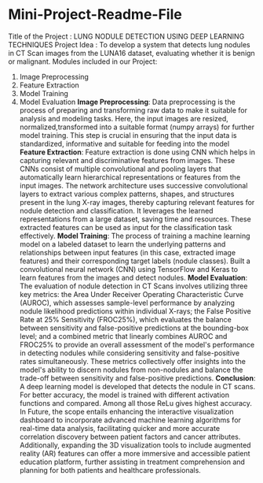 # Mini-Project-Readme-File
Title of the Project : LUNG NODULE DETECTION USING DEEP LEARNING TECHNIQUES
Project Idea :
To develop a system that detects lung nodules in CT Scan images from the LUNA16 dataset, evaluating whether it is benign or malignant.
Modules included in our Project:
1) Image Preprocessing
2) Feature Extraction
3) Model Training
4) Model Evaluation
**Image Preprocessing**:
Data preprocessing is the process of preparing and transforming raw data to make it suitable for analysis and modeling tasks.
Here, the input images are resized, normalized,transformed into a suitable format (numpy arrays) for further model training.
This step is crucial in ensuring that the input data is standardized, informative and suitable for feeding into the model
**Feature Extraction**:
Feature extraction is done using CNN which helps in capturing relevant and discriminative features from images.
These CNNs consist of multiple convolutional and pooling layers that automatically learn hierarchical representations or features from the input images.
The network architecture uses successive convolutional layers to extract various complex patterns, shapes, and structures present in the lung X-ray images, thereby capturing relevant features for nodule detection and classification.
It leverages the learned representations from a large dataset, saving time and resources.
These extracted features can be used as input for the classification task effectively.
**Model Training**:
The process of training a machine learning model on a labeled dataset to learn the underlying patterns and relationships between input features (in this case, extracted image features) and their corresponding target labels (nodule classes).
Built a convolutional neural network (CNN) using TensorFlow and Keras to learn features from the images and detect nodules.
**Model Evaluation**:
The evaluation of nodule detection in CT Scans involves utilizing three key metrics: the Area Under Receiver Operating Characteristic Curve (AUROC), which assesses sample-level performance by analyzing nodule likelihood predictions within individual X-rays; the False Positive Rate at 25% Sensitivity (FROC25%), which evaluates the balance between sensitivity and false-positive predictions at the bounding-box level; and a combined metric that linearly combines AUROC and FROC25% to provide an overall assessment of the model's performance in detecting nodules while considering sensitivity and false-positive rates simultaneously. These metrics collectively offer insights into the model's ability to discern nodules from non-nodules and balance the trade-off between sensitivity and false-positive predictions.
**Conclusion**:
A deep learning model is developed that detects the nodule in CT scans. For better accuracy, the
model is trained with different activation functions and compared.
Among all those ReLu gives highest accuracy.
In Future, the scope entails enhancing the interactive visualization dashboard to incorporate advanced machine learning algorithms for real-time data analysis, facilitating quicker and more accurate correlation discovery between patient factors and cancer attributes. Additionally, expanding the 3D visualization tools to include augmented reality (AR) features can offer a more immersive and accessible patient education platform, further assisting in treatment comprehension and planning for both patients and healthcare professionals.
